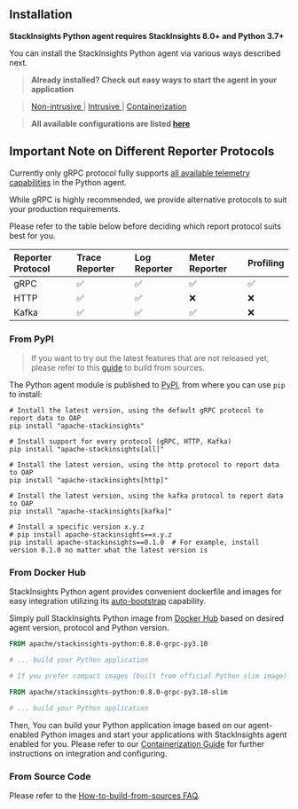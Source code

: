 ## Installation

**StackInsights Python agent requires StackInsights 8.0+ and Python 3.7+**

You can install the StackInsights Python agent via various ways described next.

> **Already installed? Check out easy ways to start the agent in your application**

> [Non-intrusive <Recommended>](CLI.md) | [Intrusive <minimal>](Intrusive.md) | [Containerization](Container.md) 

> **All available configurations are listed [here](Configuration.md)**

## Important Note on Different Reporter Protocols

Currently only gRPC protocol fully supports [all available telemetry capabilities](../../README.md#capabilities) in the Python agent.

While gRPC is highly recommended, we provide alternative protocols to suit your production requirements.

Please refer to the table below before deciding which report protocol suits best for you.

| Reporter Protocol | Trace Reporter | Log Reporter | Meter Reporter | Profiling | 
|:------------------|:---------------|:-------------|:---------------|:----------|
| gRPC              | ✅              | ✅            | ✅              | ✅         |                
| HTTP              | ✅              | ✅            | ❌              | ❌         |                 
| Kafka             | ✅              | ✅            | ✅              | ❌         |     

### From PyPI

> If you want to try out the latest features that are not released yet, please refer to
> this [guide](faq/How-to-build-from-sources.md) to build from sources.

The Python agent module is published to [PyPI](https://pypi.org/project/apache-stackinsights/), 
from where you can use `pip` to install:

```shell
# Install the latest version, using the default gRPC protocol to report data to OAP
pip install "apache-stackinsights"

# Install support for every protocol (gRPC, HTTP, Kafka)
pip install "apache-stackinsights[all]"

# Install the latest version, using the http protocol to report data to OAP
pip install "apache-stackinsights[http]"

# Install the latest version, using the kafka protocol to report data to OAP
pip install "apache-stackinsights[kafka]"

# Install a specific version x.y.z
# pip install apache-stackinsights==x.y.z
pip install apache-stackinsights==0.1.0  # For example, install version 0.1.0 no matter what the latest version is
```

### From Docker Hub

StackInsights Python agent provides convenient dockerfile
and images for easy integration utilizing its [auto-bootstrap](CLI.md) capability.

Simply pull StackInsights Python image from [Docker Hub](https://hub.docker.com/r/apache/stackinsights-python)
based on desired agent version, protocol and Python version.

```dockerfile
FROM apache/stackinsights-python:0.8.0-grpc-py3.10

# ... build your Python application

# If you prefer compact images (built from official Python slim image)

FROM apache/stackinsights-python:0.8.0-grpc-py3.10-slim

# ... build your Python application
```

Then, You can build your Python application image based on our agent-enabled Python images and start
your applications with StackInsights agent enabled for you. Please refer to our
[Containerization Guide](Container.md) for further instructions on integration and configuring.

### From Source Code

Please refer to the [How-to-build-from-sources FAQ](faq/How-to-build-from-sources.md).

